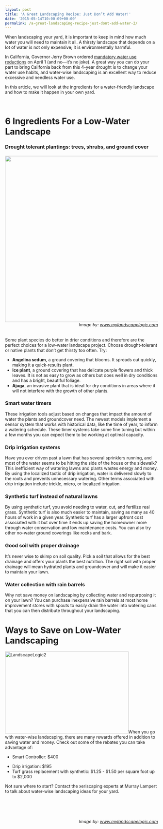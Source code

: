 ```yaml
---
layout: post
title: 'A Great Landscaping Recipe: Just Don’t Add Water!'
date: '2015-05-14T10:00:09+00:00'
permalink: /a-great-landscaping-recipe-just-dont-add-water-2/
---
```

When landscaping your yard, it is important to keep in mind how much water you will need to maintain it all. A thirsty landscape that depends on a lot of water is not only expensive; it is environmentally harmful.

In California, Governor Jerry Brown ordered <a href="http://gov.ca.gov/docs/4.1.15_Executive_Order.pdf">mandatory water use reductions</a> on April 1 (and no—it’s no joke). A great way you can do your part to bring California back from this 4-year drought is to change your water use habits, and water-wise landscaping is an excellent way to reduce excessive and needless water use.

In this article, we will look at the ingredients for a water-friendly landscape and how to make it happen in your own yard.

&nbsp;
<h1>6 Ingredients For a Low-Water Landscape</h1>
<h3>Drought tolerant plantings: trees, shrubs, and ground cover</h3>
<h6 style="text-align: right;"><a href="http://murraylampert.com/wp-content/uploads/LandscapeLogic3.jpg"><img class=" wp-image-2815  aligncenter" src="http://murraylampert.com/wp-content/uploads/LandscapeLogic3.jpg" alt="" width="923" height="545" /></a><em>Image by: <a href="http://www.mylandscapelogic.com/">www.mylandscapelogic.com</a></em></h6>
Some plant species do better in drier conditions and therefore are the perfect choices for a low-water landscape project. Choose drought-tolerant or native plants that don’t get thirsty too often. Try:
<ul>
	<li><b>Angelina sedum</b>, a ground covering that blooms. It spreads out quickly, making it a quick-results plant.</li>
	<li><b>Ice plant</b>, a ground covering that has delicate purple flowers and thick leaves. It is not as easy to grow as others but does well in dry conditions and has a bright, beautiful foliage.</li>
	<li><b>Ajuga</b>, an invasive plant that is ideal for dry conditions in areas where it will not interfere with the growth of other plants.</li>
</ul>
<h3>Smart water timers</h3>
These irrigation tools adjust based on changes that impact the amount of water the plants and groundcover need. The newest models implement a sensor system that works with historical data, like the time of year, to inform a watering schedule. These timer systems take some fine tuning but within a few months you can expect them to be working at optimal capacity.
<h3>Drip irrigation systems</h3>
Have you ever driven past a lawn that has several sprinklers running, and most of the water seems to be hitting the side of the house or the sidewalk? This inefficient way of watering lawns and plants wastes energy and money. By using the localized tactic of drip irrigation, water is delivered slowly to the roots and prevents unnecessary watering. Other terms associated with drip irrigation include trickle, micro, or localized irrigation.
<h3>Synthetic turf instead of natural lawns</h3>
By using synthetic turf, you avoid needing to water, cut, and fertilize real grass. Synthetic turf is also much easier to maintain, saving as many as 40 hours of work in a given year. Synthetic turf has a larger upfront cost associated with it but over time it ends up saving the homeowner more through water conservation and low maintenance costs. You can also try other no-water ground coverings like rocks and bark.
<h3>Good soil with proper drainage</h3>
It’s never wise to skimp on soil quality. Pick a soil that allows for the best drainage and offers your plants the best nutrition. The right soil with proper drainage will mean hydrated plants and groundcover and will make it easier to maintain your lawn.
<h3>Water collection with rain barrels</h3>
Why not save money on landscaping by collecting water and repurposing it on your lawn? You can purchase inexpensive rain barrels at most home improvement stores with spouts to easily drain the water into watering cans that you can then distribute throughout your landscaping.
<h1></h1>
<h1>Ways to Save on Low-Water Landscaping</h1>
<img class=" wp-image-2814  alignright" src="http://murraylampert.com/wp-content/uploads/LandscapeLogic2.jpg" alt="LandscapeLogic2" width="407" height="269" />When you go with water-wise landscaping, there are many rewards offered in addition to saving water and money. Check out some of the rebates you can take advantage of:
<ul>
	<li>Smart Controller: $400</li>
</ul>
<ul>
	<li>Drip irrigation: $195</li>
	<li>Turf grass replacement with synthetic: $1.25 - $1.50 per square foot up to $2,000</li>
</ul>
Not sure where to start? Contact the xeriscaping experts at Murray Lampert to talk about water-wise landscaping ideas for your yard.

&nbsp;

&nbsp;
<h6 style="text-align: right;"><em>Image by: <a href="http://www.mylandscapelogic.com/">www.mylandscapelogic.com</a></em></h6>
